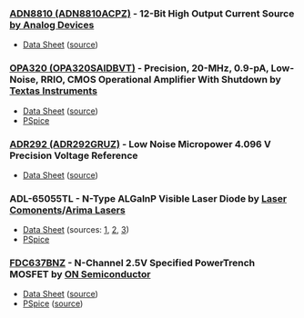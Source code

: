 ### [ADN8810 (ADN8810ACPZ)](https://www.analog.com/en/products/adn8810.html?doc=ADN8810.pdf) - 12-Bit High Output Current Source [by Analog Devices](https://www.analog.com/)
- [Data Sheet](./ADN8810.pdf) ([source](https://www.analog.com/media/en/technical-documentation/data-sheets/ADN8810.pdf))

### [OPA320 (OPA320SAIDBVT)](https://www.ti.com/product/OPA320) - Precision, 20-MHz, 0.9-pA, Low-Noise, RRIO, CMOS Operational Amplifier With Shutdown by [Textas Instruments](https://www.ti.com/)
- [Data Sheet](./opa320.pdf) ([source](https://www.ti.com/lit/ds/symlink/opa320.pdf?ts=1592210569432))
- [PSpice](./sbom437e.zip)

### [ADR292 (ADR292GRUZ)](http://www.analog.com/ADR292) - Low Noise Micropower 4.096 V Precision Voltage Reference
- [Data Sheet](./ADR291_292.pdf) ([source](https://www.analog.com/media/en/technical-documentation/data-sheets/ADR291_292.pdf))

### ADL-65055TL - N-Type ALGalnP Visible Laser Diode by [Laser Comonents](https://www.lasercomponents.com/)/[Arima Lasers](https://www.arimalasers.com/)
- [Data Sheet](./adl-65055tl.pdf) (sources: [1](https://www.lasercomponents.com/fileadmin/user_upload/home/Datasheets/arima/655nm/adl-65055tl.pdf), [2](http://www.farnell.com/datasheets/43655.pdf?_ga=2.22848763.1942577091.1592211693-817925239.1592211693), [3](http://www.farnell.com/datasheets/43655.pdf))
- [PSpice](https://gist.githubusercontent.com/aleksas/1e79fb7c3defe378cb3345b0bdc5ecfe/raw/831f2d5b234860ef51adb03d32b943740f8ef517/ADL65055TL.PSPICE.lib)

### [FDC637BNZ](https://www.onsemi.com/products/discretes-drivers/mosfets/fdc637bnz) - N-Channel 2.5V Specified PowerTrench MOSFET by [ON Semiconductor](https://www.onsemi.com)
- [Data Sheet](./FDC637BNZ-D.pdf) ([source](https://www.onsemi.com/pub/Collateral/FDC637BNZ-D.pdf))
- [PSpice](https://github.com/aleksas/interferometer/blob/master/pcb/symbols/FDC637BNZ.PSPICE.lib) ([source](https://www.onsemi.com/pub/Collateral/FDC637BNZ.lib))